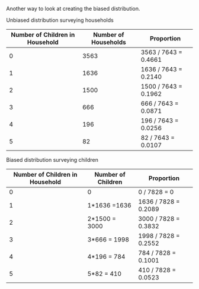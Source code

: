 Another way to look at creating the biased distribution. 



Unbiased distribution surveying households

| Number of Children in Household | Number of Households | Proportion           |
| ------------------------------- | -------------------- | -------------------- |
| 0                               | 3563                 | 3563 / 7643 = 0.4661 |
| 1                               | 1636                 | 1636 / 7643 = 0.2140 |
| 2                               | 1500                 | 1500 / 7643 = 0.1962 |
| 3                               | 666                  | 666 / 7643 = 0.0871  |
| 4                               | 196                  | 196 / 7643 = 0.0256  |
| 5                               | 82                   | 82 / 7643 = 0.0107   |



Biased distribution surveying children

| Number of Children in Household | Number of Children | Proportion           |
| ------------------------------- | ------------------ | -------------------- |
| 0                               | 0                  | 0 / 7828 = 0         |
| 1                               | 1*1636 =1636       | 1636 / 7828 = 0.2089 |
| 2                               | 2*1500 = 3000      | 3000 / 7828 = 0.3832 |
| 3                               | 3*666 = 1998       | 1998 / 7828 = 0.2552 |
| 4                               | 4*196 = 784        | 784 / 7828 = 0.1001  |
| 5                               | 5*82 = 410         | 410 / 7828 = 0.0523  |